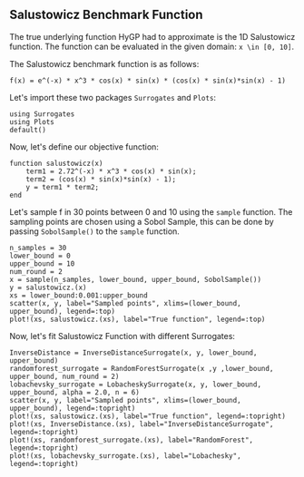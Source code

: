 ## Salustowicz Benchmark Function

The true underlying function HyGP had to approximate is the 1D Salustowicz function. The function can be evaluated in the given domain:
``x \in [0, 10]``.

The Salustowicz benchmark function is as follows:

``f(x) = e^(-x) * x^3 * cos(x) * sin(x) * (cos(x) * sin(x)*sin(x) - 1)``

Let's import these two packages  `Surrogates` and `Plots`:

```@example salustowicz1D
using Surrogates
using Plots
default()
```

Now, let's define our objective function:

```@example salustowicz1D
function salustowicz(x)
    term1 = 2.72^(-x) * x^3 * cos(x) * sin(x);
    term2 = (cos(x) * sin(x)*sin(x) - 1);
    y = term1 * term2;
end
```

Let's sample f in 30 points between 0 and 10 using the `sample` function. The sampling points are chosen using a Sobol Sample, this can be done by passing `SobolSample()` to the `sample` function.

```@example salustowicz1D
n_samples = 30
lower_bound = 0
upper_bound = 10
num_round = 2
x = sample(n_samples, lower_bound, upper_bound, SobolSample())
y = salustowicz.(x)
xs = lower_bound:0.001:upper_bound
scatter(x, y, label="Sampled points", xlims=(lower_bound, upper_bound), legend=:top)
plot!(xs, salustowicz.(xs), label="True function", legend=:top)
```

Now, let's fit Salustowicz Function with different Surrogates:

```@example salustowicz1D
InverseDistance = InverseDistanceSurrogate(x, y, lower_bound, upper_bound)
randomforest_surrogate = RandomForestSurrogate(x ,y ,lower_bound, upper_bound, num_round = 2)
lobachevsky_surrogate = LobacheskySurrogate(x, y, lower_bound, upper_bound, alpha = 2.0, n = 6)
scatter(x, y, label="Sampled points", xlims=(lower_bound, upper_bound), legend=:topright)
plot!(xs, salustowicz.(xs), label="True function", legend=:topright)
plot!(xs, InverseDistance.(xs), label="InverseDistanceSurrogate", legend=:topright)
plot!(xs, randomforest_surrogate.(xs), label="RandomForest", legend=:topright)
plot!(xs, lobachevsky_surrogate.(xs), label="Lobachesky", legend=:topright)
```
